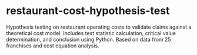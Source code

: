 # restaurant-cost-hypothesis-test
Hypothesis testing on restaurant operating costs to validate claims against a theoretical cost model. Includes test statistic calculation, critical value determination, and conclusion using Python. Based on data from 25 franchises and cost equation analysis.
